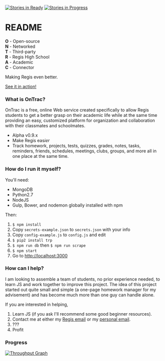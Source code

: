 [![Stories in Ready](https://badge.waffle.io/Apexal/ontrac.png?label=ready&title=Ready)](https://waffle.io/Apexal/ontrac)
[![Stories in Progress](https://badge.waffle.io/Apexal/ontrac.svg?label=In%20Progress&title=In%20Progress)](http://waffle.io/Apexal/ontrac)

# README #

**O** - Open-source <br>
**N** - Networked <br>
**T** - Third-party <br>
**R** - Regis High School <br>
**A** - Academic <br>
**C** - Connector <br>

Making Regis even better.

[See it in action!](http://www.getontrac.info/)

### What is OnTrac? ###

OnTrac is a free, online Web service created specifically to
allow Regis students to get a better grasp on their academic
life while at the same time providing an easy, customized
platform for organization and collaboration with their
classmates and schoolmates.

* Alpha v0.9.x
* Make Regis eas*ier*
* Track homework, projects, tests, quizzes, grades, notes, tasks, reminders, friends, schedules, meetings, clubs, groups, and more all in one place at the same time.


### How do I run it myself? ###

You'll need:
* MongoDB
* Python2.7
* NodeJS
* Gulp, Bower, and nodemon globally installed with npm

Then:

1. ```$ npm install ```
2. Copy ```secrets-example.json``` to ```secrets.json``` with your info
3. Copy ```config-example.js``` to ```config.js``` and edit
4. ```$ pip2 install trp```
5. ```$ npm run db``` then ```$ npm run scrape```
6. ```$ npm start```
7. Go to [http://localhost:3000](http://localhost:3000)

### How can I help? ###

I am looking to assemble a team of students, no prior experience needed, to learn JS and work together to improve this project. The idea of this project started out quite small and simple (a one-page homework manager for my advisement) and has become much more than one guy can handle alone.

If you are interested in helping,

1. Learn JS (if you ask I'll recommend some good beginner resources).
2. Contact me at either my [Regis email](mailto:fmatranga18@regis.org) or my [personal email](mailto:thefrankmatranga@gmail.com).
3. ???
4. Profit


### Progress ###
[![Throughput Graph](https://graphs.waffle.io/Apexal/ontrac/throughput.svg)](https://waffle.io/Apexal/ontrac/metrics)
